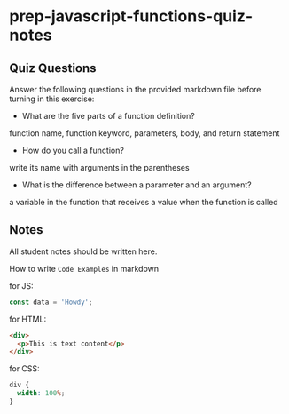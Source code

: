 # prep-javascript-functions-quiz-notes

## Quiz Questions

Answer the following questions in the provided markdown file before turning in this exercise:

- What are the five parts of a function definition?

function name, function keyword, parameters, body, and return statement

- How do you call a function?

write its name with arguments in the parentheses

- What is the difference between a parameter and an argument?

a variable in the function that receives a value when the function is called

## Notes

All student notes should be written here.

How to write `Code Examples` in markdown

for JS:

```javascript
const data = 'Howdy';
```

for HTML:

```html
<div>
  <p>This is text content</p>
</div>
```

for CSS:

```css
div {
  width: 100%;
}
```
